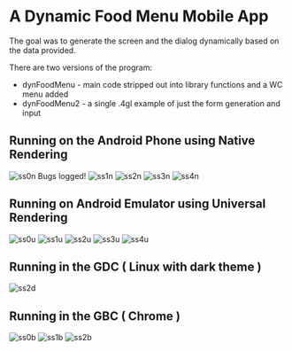 # A Dynamic Food Menu Mobile App

The goal was to generate the screen and the dialog dynamically based on the data provided.

There are two versions of the program:
* dynFoodMenu - main code stripped out into library functions and a WC menu added
* dynFoodMenu2 - a single .4gl example of just the form generation and input

## Running on the Android Phone using Native Rendering
![ss0n](https://github.com/neilm-fourjs/dynFoodMenu/raw/master/screenshots/ss0nat.png "SS0NAT") Bugs logged!
![ss1n](https://github.com/neilm-fourjs/dynFoodMenu/raw/master/screenshots/ss1nat.png "SS1NAT")
![ss2n](https://github.com/neilm-fourjs/dynFoodMenu/raw/master/screenshots/ss2nat.png "SS2NAT")
![ss3n](https://github.com/neilm-fourjs/dynFoodMenu/raw/master/screenshots/ss3nat.png "SS3NAT")
![ss4n](https://github.com/neilm-fourjs/dynFoodMenu/raw/master/screenshots/ss4nat.png "SS4NAT")

## Running on Android Emulator using Universal Rendering
![ss0u](https://github.com/neilm-fourjs/dynFoodMenu/raw/master/screenshots/ss0ur.png "SS0UA")
![ss1u](https://github.com/neilm-fourjs/dynFoodMenu/raw/master/screenshots/ss1ur.png "SS1UA")
![ss2u](https://github.com/neilm-fourjs/dynFoodMenu/raw/master/screenshots/ss2ur.png "SS2UA")
![ss3u](https://github.com/neilm-fourjs/dynFoodMenu/raw/master/screenshots/ss3ur.png "SS3UA")
![ss4u](https://github.com/neilm-fourjs/dynFoodMenu/raw/master/screenshots/ss4ur.png "SS4UA")

## Running in the GDC ( Linux with dark theme )
![ss2d](https://github.com/neilm-fourjs/dynFoodMenu/raw/master/screenshots/ss2gdc.png "SS2D")

## Running in the GBC ( Chrome )
![ss0b](https://github.com/neilm-fourjs/dynFoodMenu/raw/master/screenshots/ss0gbc.png "SS0B")
![ss1b](https://github.com/neilm-fourjs/dynFoodMenu/raw/master/screenshots/ss1gbc.png "SS1B")
![ss2b](https://github.com/neilm-fourjs/dynFoodMenu/raw/master/screenshots/ss2gbc.png "SS2B")
